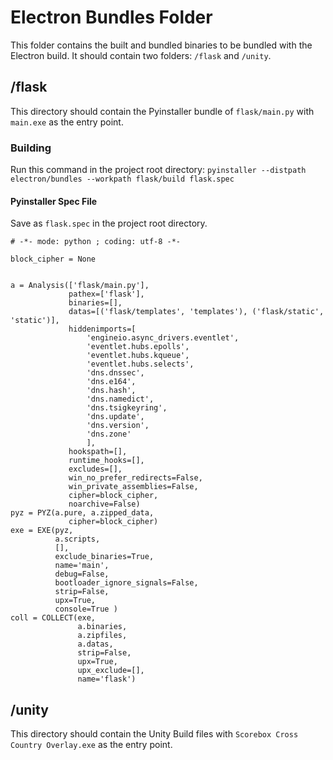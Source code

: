 # Electron Bundles Folder
This folder contains the built and bundled binaries to be bundled with the Electron build.  It should contain two folders: `/flask` and `/unity`.

## /flask
This directory should contain the Pyinstaller bundle of `flask/main.py` with `main.exe` as the entry point.

### Building
Run this command in the project root directory:
`pyinstaller --distpath electron/bundles --workpath flask/build flask.spec`

#### Pyinstaller Spec File
Save as `flask.spec` in the project root directory.
```spec
# -*- mode: python ; coding: utf-8 -*-

block_cipher = None


a = Analysis(['flask/main.py'],
             pathex=['flask'],
             binaries=[],
             datas=[('flask/templates', 'templates'), ('flask/static', 'static')],
             hiddenimports=[
                 'engineio.async_drivers.eventlet',
                 'eventlet.hubs.epolls',
                 'eventlet.hubs.kqueue',
                 'eventlet.hubs.selects',
                 'dns.dnssec',
                 'dns.e164',
                 'dns.hash',
                 'dns.namedict',
                 'dns.tsigkeyring',
                 'dns.update',
                 'dns.version',
                 'dns.zone'
                 ],
             hookspath=[],
             runtime_hooks=[],
             excludes=[],
             win_no_prefer_redirects=False,
             win_private_assemblies=False,
             cipher=block_cipher,
             noarchive=False)
pyz = PYZ(a.pure, a.zipped_data,
             cipher=block_cipher)
exe = EXE(pyz,
          a.scripts,
          [],
          exclude_binaries=True,
          name='main',
          debug=False,
          bootloader_ignore_signals=False,
          strip=False,
          upx=True,
          console=True )
coll = COLLECT(exe,
               a.binaries,
               a.zipfiles,
               a.datas,
               strip=False,
               upx=True,
               upx_exclude=[],
               name='flask')
```

## /unity
This directory should contain the Unity Build files with `Scorebox Cross Country Overlay.exe` as the entry point.